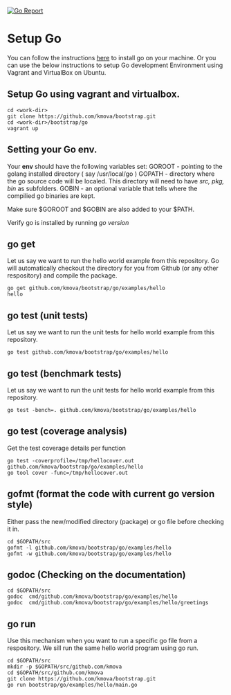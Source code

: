 
[![Go Report](https://goreportcard.com/badge/github.com/kmova/bootstrap)](https://goreportcard.com/report/github.com/kmova/bootstrap)


# Setup Go 

You can follow the instructions [here](https://golang.org/doc/install) to install go on your machine. 
Or you can use the below instructions to setup Go development Environment using Vagrant and VirtualBox on Ubuntu. 

## Setup Go using vagrant and virtualbox.

```
cd <work-dir>
git clone https://github.com/kmova/bootstrap.git
cd <work-dir>/bootstrap/go
vagrant up
```

## Setting your Go env. 

Your **env** should have the following variables set: 
GOROOT - pointing to the golang installed directory ( say /usr/local/go )
GOPATH - directory where the go source code will be localed. This directory will need to have *src, pkg, bin* as subfolders.
GOBIN  - an optional variable that tells where the compilied go binaries are kept. 

Make sure $GOROOT and $GOBIN are also added to your $PATH. 

Verify go is installed by running *go version*


## go get

Let us say we want to run the hello world example from this repository. Go will automatically checkout the directory for you from Github (or any other respository) and compile the package. 
```
go get github.com/kmova/bootstrap/go/examples/hello
hello
```

## go test (unit tests)

Let us say we want to run the unit tests for hello world example from this repository. 
```
go test github.com/kmova/bootstrap/go/examples/hello
```


## go test (benchmark tests)

Let us say we want to run the unit tests for hello world example from this repository. 
```
go test -bench=. github.com/kmova/bootstrap/go/examples/hello
```

## go test (coverage analysis)

Get the test coverage details per function 

```
go test -coverprofile=/tmp/hellocover.out github.com/kmova/bootstrap/go/examples/hello
go tool cover -func=/tmp/hellocover.out
```

## gofmt (format the code with current go version style)

Either pass the new/modified directory (package) or go file before checking it in. 
```
cd $GOPATH/src
gofmt -l github.com/kmova/bootstrap/go/examples/hello
gofmt -w github.com/kmova/bootstrap/go/examples/hello
```

## godoc (Checking on the documentation)
```
cd $GOPATH/src
godoc  cmd/github.com/kmova/bootstrap/go/examples/hello
godoc  cmd/github.com/kmova/bootstrap/go/examples/hello/greetings
```

## go run 

Use this mechanism when you want to run a specific go file from a respository. We sill run the same hello world program using go run. 

```
cd $GOPATH/src
mkdir -p $GOPATH/src/github.com/kmova
cd $GOPATH/src/github.com/kmova
git clone https://github.com/kmova/bootstrap.git
go run bootstrap/go/examples/hello/main.go
```


